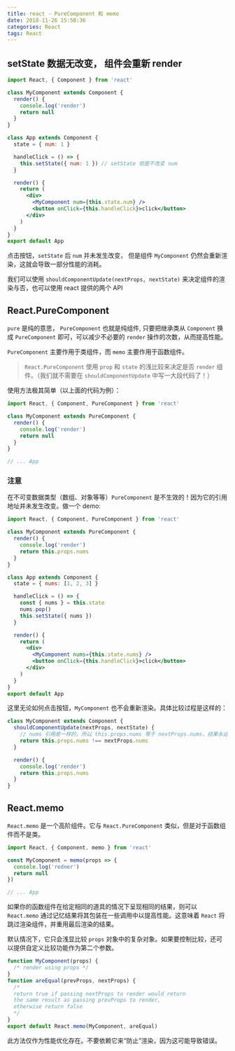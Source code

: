 ```yaml
---
title: react - PureComponent 和 memo
date: 2018-11-26 15:58:36
categories: React
tags: React
---
```


## setState 数据无改变， 组件会重新 render

```jsx
import React, { Component } from 'react'

class MyComponent extends Component {
  render() {
    console.log('render')
    return null
  }
}

class App extends Component {
  state = { num: 1 }

  handleClick = () => {
    this.setState({ num: 1 }) // setState 但是不改变 num
  }

  render() {
    return (
      <div>
        <MyComponent num={this.state.num} />
        <button onClick={this.handleClick}>click</button>
      </div>
    )
  }
}
export default App
```

点击按钮，`setState` 后 `num` 并未发生改变， 但是组件 `MyComponent` 仍然会重新渲染，这就会导致一部分性能的消耗。

我们可以使用 `shouldComponentUpdate(nextProps, nextState)` 来决定组件的渲染与否，也可以使用 react 提供的两个 API

## React.PureComponent

`pure` 是纯的意思， `PureComponent` 也就是纯组件, 只要把继承类从 `Component` 换成 `PureComponent` 即可，可以减少不必要的 `render` 操作的次数，从而提高性能。

`PureComponent` 主要作用于类组件，而 `memo` 主要作用于函数组件。

> `React.PureComponent` 使用 `prop` 和 `state` 的浅比较来决定是否 `render` 组件。（我们就不需要在 `shouldComponentUpdate` 中写一大段代码了！）

使用方法极其简单（以上面的代码为例）：

```jsx
import React, { Component, PureComponent } from 'react'

class MyComponent extends PureComponent {
  render() {
    console.log('render')
    return null
  }
}

// ... App
```

### 注意

在不可变数据类型（数组、对象等等）`PureComponent` 是不生效的！因为它的引用地址并未发生改变。做一个 demo:

```jsx
import React, { Component, PureComponent } from 'react'

class MyComponent extends PureComponent {
  render() {
    console.log('render')
    return this.props.nums
  }
}

class App extends Component {
  state = { nums: [1, 2, 3] }

  handleClick = () => {
    const { nums } = this.state
    nums.pop()
    this.setState({ nums })
  }

  render() {
    return (
      <div>
        <MyComponent nums={this.state.nums} />
        <button onClick={this.handleClick}>click</button>
      </div>
    )
  }
}
export default App
```

这里无论如何点击按钮，`MyComponent` 也不会重新渲染。具体比较过程是这样的：

```jsx
class MyComponent extends Component {
  shouldComponentUpdate(nextProps, nextState) {
    // nums 引用是一样的，所以 this.props.nums 等于 nextProps.nums，结果永远返回 false，组件不会重新渲染！
    return this.props.nums !== nextProps.nums
  }

  render() {
    console.log('render')
    return this.props.nums
  }
}
```

## React.memo

`React.memo` 是一个高阶组件。它与 `React.PureComponent` 类似，但是对于函数组件而不是类。

```jsx
import React, { Component, memo } from 'react'

const MyComponent = memo(props => {
  console.log('redner')
  return null
})

// ... App
```

如果你的函数组件在给定相同的道具的情况下呈现相同的结果，则可以 `React.memo` 通过记忆结果将其包装在一些调用中以提高性能。这意味着 `React` 将跳过渲染组件，并重用最后渲染的结果。

默认情况下，它只会浅显比较 `props` 对象中的复杂对象。如果要控制比较，还可以提供自定义比较功能作为第二个参数。

```jsx
function MyComponent(props) {
  /* render using props */
}
function areEqual(prevProps, nextProps) {
  /*
  return true if passing nextProps to render would return
  the same result as passing prevProps to render,
  otherwise return false
  */
}
export default React.memo(MyComponent, areEqual)
```

此方法仅作为性能优化存在。不要依赖它来“防止”渲染，因为这可能导致错误。
